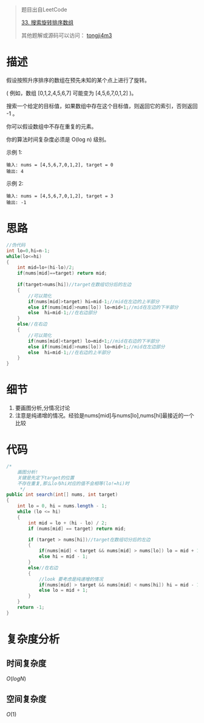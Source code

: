 > 题目出自LeetCode
>
>  [33. 搜索旋转排序数组](https://leetcode-cn.com/problems/search-in-rotated-sorted-array/)
>
>  其他题解或源码可以访问： [tongji4m3](https://github.com/tongji4m3/LeetCode)



# 描述

假设按照升序排序的数组在预先未知的某个点上进行了旋转。

( 例如，数组 [0,1,2,4,5,6,7] 可能变为 [4,5,6,7,0,1,2] )。

搜索一个给定的目标值，如果数组中存在这个目标值，则返回它的索引，否则返回 -1 。

你可以假设数组中不存在重复的元素。

你的算法时间复杂度必须是 O(log n) 级别。

示例 1:

```
输入: nums = [4,5,6,7,0,1,2], target = 0
输出: 4
```



示例 2:

```
输入: nums = [4,5,6,7,0,1,2], target = 3
输出: -1
```

# 思路

```java
//伪代码
int lo=0,hi=n-1;
while(lo<=hi)
{
    int mid=lo+(hi-lo)/2;
    if(nums[mid]==target) return mid;
    
    if(target>nums[hi])//target在数组切分后的左边
    {
        //可以简化
        if(nums[mid]>target) hi=mid-1;//mid在左边的上半部分
        else if(nums[mid]>nums[lo]) lo=mid+1;//mid在左边的下半部分
        else  hi=mid-1;//在右边部分
    }
    else//在右边
    {
        //可以简化
        if(nums[mid]<target) lo=mid+1;//mid在右边的下半部分
        else if(nums[mid]>nums[lo]) lo=mid+1;//mid在左边部分
        else  hi=mid-1;//在右边的上半部分
    }
}
```



# 细节

1. 要画图分析,分情况讨论
2. 注意是纯递增的情况。经验是nums[mid]与nums[lo],nums[hi]最接近的一个比较


# 代码

```java
/*
    画图分析!
    关键是先定下target的位置
    不存在重复,那么lo与hi对应的值不会相等(lo!=hi)时
     */
public int search(int[] nums, int target)
{
    int lo = 0, hi = nums.length - 1;
    while (lo <= hi)
    {
        int mid = lo + (hi - lo) / 2;
        if (nums[mid] == target) return mid;

        if (target > nums[hi])//target在数组切分后的左边
        {
            if(nums[mid] < target && nums[mid] > nums[lo]) lo = mid + 1;
            else hi = mid - 1;
        }
        else//在右边
        {
            //look 要考虑是纯递增的情况
            if(nums[mid] > target && nums[mid] < nums[hi]) hi = mid - 1;
            else lo = mid + 1;
        }
    }
    return -1;
}
```



# 复杂度分析
## 时间复杂度

$O(log N)$

## 空间复杂度

$O(1)$